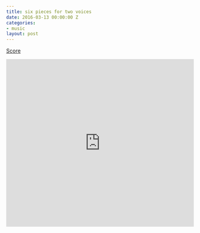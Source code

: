 ```yaml
---
title: six pieces for two voices
date: 2016-03-13 00:00:00 Z
categories:
- music
layout: post
---
```


[Score](/public/scores/sixpiecesfortwovoices.pdf)

<iframe width="100%" height="450" scrolling="no" frameborder="no" src="https://w.soundcloud.com/player/?url=https%3A//api.soundcloud.com/playlists/173522443&amp;auto_play=false&amp;hide_related=false&amp;show_comments=true&amp;show_user=true&amp;show_reposts=false&amp;visual=false"></iframe>
